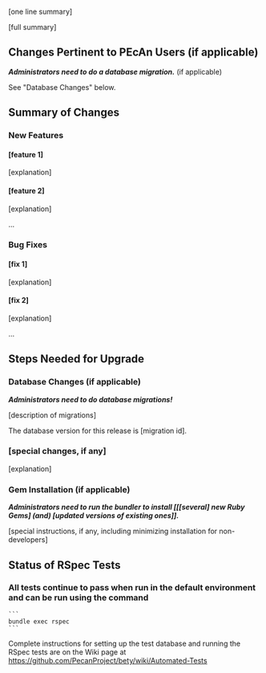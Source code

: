 [one line summary]

[full summary]

## Changes Pertinent to PEcAn Users (if applicable)

**_Administrators need to do a database migration._** (if applicable)

See "Database Changes" below.

## Summary of Changes

### New Features

#### [feature 1]

[explanation]

#### [feature 2]

[explanation]

...

### Bug Fixes

#### [fix 1]

[explanation]

#### [fix 2]

[explanation]

...

## Steps Needed for Upgrade

### Database Changes (if applicable)

**_Administrators need to do database migrations!_**

[description of migrations]

The database version for this release is [migration id].

### [special changes, if any]

[explanation]



### Gem Installation (if applicable)

**_Administrators need to run the bundler to install [[[several] new Ruby Gems] (and) [updated versions of existing ones]]._**

[special instructions, if any, including minimizing installation for non-developers]


## Status of RSpec Tests

### All tests continue to pass when run in the default environment and can be run using the command

    ```
    bundle exec rspec
    ```

Complete instructions for setting up the test database and running the RSpec tests are on the Wiki page at https://github.com/PecanProject/bety/wiki/Automated-Tests
